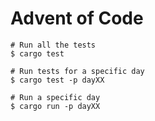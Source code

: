 # Advent of Code

```shell
# Run all the tests
$ cargo test

# Run tests for a specific day
$ cargo test -p dayXX

# Run a specific day
$ cargo run -p dayXX
```
